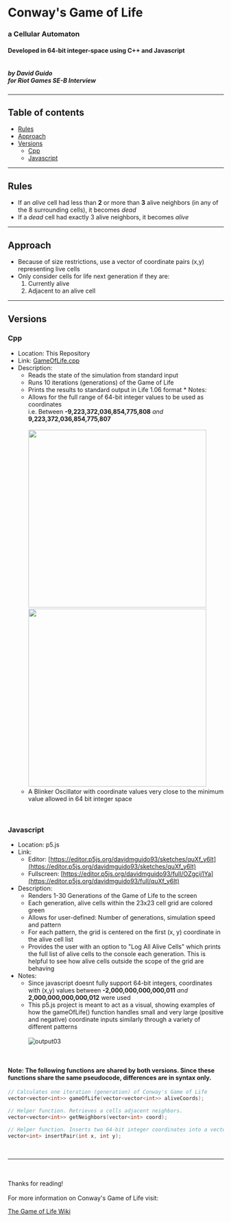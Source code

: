 # Conway's Game of Life
### a Cellular Automaton
#### Developed in 64-bit integer-space using C++ and Javascript<br><br>
##### by David Guido<br>for Riot Games SE-B Interview

***

## Table of contents
- [Rules](#rules)
- [Approach](#approach)
- [Versions](#versions)
  - [Cpp](#cpp)
  - [Javascript](#javascript)

***

## Rules
* If an *alive* cell had less than **2** or more than **3** alive neighbors (in any of the 8 surrounding cells), it becomes *dead*
* If a *dead* cell had exactly 3 alive neighbors, it becomes *alive*

***

## Approach
 * Because of size restrictions, use a vector of coordinate pairs (x,y) representing live cells
 * Only consider cells for life next generation if they are:
   1. Currently alive
   2. Adjacent to an alive cell
 
***

## Versions

### Cpp
   * Location: This Repository
   * Link: [GameOfLife.cpp](GameOfLife.cpp)
   * Description:
      * Reads the state of the simulation from standard input
      * Runs 10 iterations (generations) of the Game of Life
      * Prints the results to standard output in Life 1.06 format
    * Notes:
      * Allows for the full range of 64-bit integer values to be used as coordinates<br>i.e. Between **-9,223,372,036,854,775,808** *and* **9,223,372,036,854,775,807** 
      <br><br><img src="https://user-images.githubusercontent.com/34845402/183555785-e2631a78-786f-4224-8c97-dd1acfebb8ad.png" data-canonical-src="https://user-images.githubusercontent.com/34845402/183555785-e2631a78-786f-4224-8c97-dd1acfebb8ad.png" height="415" />&nbsp;&nbsp;<img src="https://user-images.githubusercontent.com/34845402/183555788-31f3ef4b-f9ce-4941-8c1a-5b37043b9af0.png" data-canonical-src="https://user-images.githubusercontent.com/34845402/183555788-31f3ef4b-f9ce-4941-8c1a-5b37043b9af0.png" height="415" />
      * A Blinker Oscillator with coordinate values very close to the minimum value allowed in 64 bit integer space
<br>

      
### Javascript
   * Location: p5.js
   * Link: 
      * Editor: [https://editor.p5js.org/davidmguido93/sketches/quXf_y6lt](https://editor.p5js.org/davidmguido93/sketches/quXf_y6lt)
      * Fullscreen: [https://editor.p5js.org/davidmguido93/full/OZgcij1Ya](https://editor.p5js.org/davidmguido93/full/quXf_y6lt)
   * Description:
      * Renders 1-30 Generations of the Game of Life to the screen
      * Each generation, alive cells within the 23x23 cell grid are colored green
      * Allows for user-defined: Number of generations, simulation speed and pattern
      * For each pattern, the grid is centered on the first (x, y) coordinate in the alive cell list
      * Provides the user with an option to "Log All Alive Cells" which prints the full list of alive cells to the console each generation. This is helpful to see how alive cells outside the scope of the grid are behaving 
   * Notes:
      * Since javascript doesnt fully support 64-bit integers, coordinates with (x,y) values between **-2,000,000,000,000,011** *and* **2,000,000,000,000,012** were used
      * This p5.js project is meant to act as a visual, showing examples of how the gameOfLife() function handles small and very large (positive and negative) coordinate inputs similarly through a variety of different patterns <br><br>
![output03](https://user-images.githubusercontent.com/34845402/183557671-d4749f28-8754-4f25-b978-d2b5102e82fa.gif)

<br>

#### Note: The following functions are shared by both versions. Since these functions share the same pseudocode, differences are in syntax only.
```cpp
// Calculates one iteration (generation) of Conway's Game of Life
vector<vector<int>> gameOfLife(vector<vector<int>> aliveCoords);
```

```cpp
// Helper function. Retrieves a cells adjacent neighbors.
vector<vector<int>> getNeighbors(vector<int> coord);
```
 
```cpp
// Helper function. Inserts two 64-bit integer coordinates into a vector.
vector<int> insertPair(int x, int y);
```

<br>

***

<br>

<br/>
Thanks for reading!<br><br>For more information on Conway's Game of Life visit:<br>

[The Game of Life Wiki](https://en.wikipedia.org/wiki/Conway%27s_Game_of_Life)

<br/><br/>
